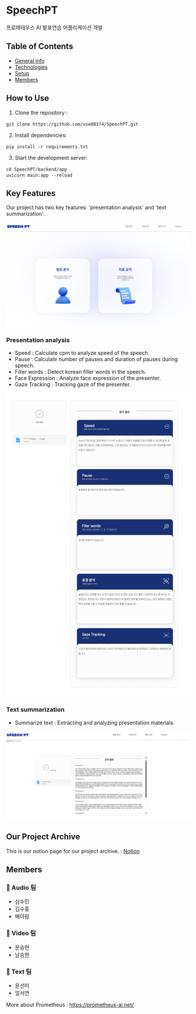 # SpeechPT
프로메테우스 AI 발표연습 어플리케이션 개발

## Table of Contents
* [General info](#general-info)
* [Technologies](#technologies)
* [Setup](#setup)
* [Members](#Members)


## How to Use
1. Clone the repository :
```
git clone https://github.com/use08174/SpeechPT.git
```

2. Install dependencies:
```
pip install -r requirements.txt
```

3. Start the development server:
```
cd SpeechPT/backend/app
uvicorn main:app --reload
```

## Key Features
Our project has two key features: 'presentation analysis' and 'text summarization'.


<img src="assets/main.png" width="500">


### Presentation analysis 
- Speed : Calculate cpm to analyze speed of the speech. 
- Pause : Calculate number of pauses and duration of pauses during speech.
- Filler words : Detect korean filler words in the speech.
- Face Expression : Analyze face expression of the presenter.
- Gaze Tracking : Tracking gaze of the presenter.

<img src="assets/pt_result.png" width="500">

### Text summarization
- Summarize text : Extracting and analyzing presentation materials.

<img src="assets/text_result.png" width="500">

## Our Project Archive
This is our notion page for our project archive. : 
[Notion](https://odd-polyester-d27.notion.site/AI-cdf2556e1b3d4c3698c93cc3a04f139f )

## Members
### 🎵 Audio 팀
- 심수민 
- 김수홍 
- 배아람 

### 🎥 Video 팀
- 문승현 
- 남승현 

### 📝 Text 팀
- 윤선미 
- 임서연 


More about Prometheus : https://prometheus-ai.net/
